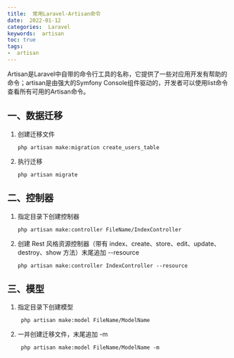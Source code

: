 ```yaml
---
title:  常用Laravel-Artisan命令
date:  2022-01-12
categories:  Laravel
keywords:  artisan
toc: true
tags:
-  artisan
---
```


Artisan是Laravel中自带的命令行工具的名称，它提供了一些对应用开发有帮助的命令；artisan是由强大的Symfony Console组件驱动的，开发者可以使用list命令查看所有可用的Artisan命令。<!--more -->

## 一、数据迁移

1. 创建迁移文件

   `php artisan make:migration create_users_table`

2. 执行迁移

   `php artisan migrate`
<!--more -->
## 二、控制器

1. 指定目录下创建控制器

   `php artisan make:controller FileName/IndexController`

2. 创建 Rest 风格资源控制器（带有 index、create、store、edit、update、destroy、show 方法）末尾追加 --resource

   `php artisan make:controller IndexController --resource`

## 三、模型

1. 指定目录下创建模型

   ` php artisan make:model FileName/ModelName`

2. 一并创建迁移文件，末尾追加 -m

   ` php artisan make:model FileName/ModelName -m`
